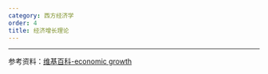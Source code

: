 ```yaml
---
category: 西方经济学
order: 4
title: 经济增长理论
---
```


---
参考资料：[维基百科-economic growth](https://en.wikipedia.org/wiki/Economic_growth)